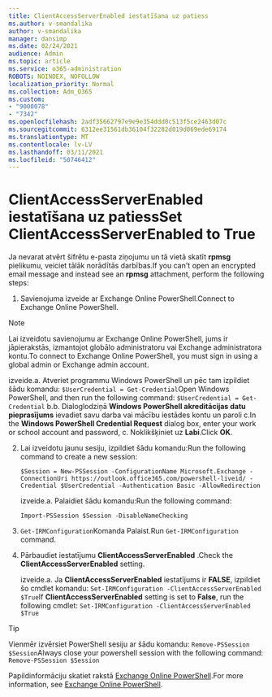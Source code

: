 ```yaml
---
title: ClientAccessServerEnabled iestatīšana uz patiess
ms.author: v-smandalika
author: v-smandalika
manager: dansimp
ms.date: 02/24/2021
audience: Admin
ms.topic: article
ms.service: o365-administration
ROBOTS: NOINDEX, NOFOLLOW
localization_priority: Normal
ms.collection: Adm_O365
ms.custom:
- "9000078"
- "7342"
ms.openlocfilehash: 2adf35662797e9e9e354ddd0c513f5ce2463d07c
ms.sourcegitcommit: 6312ee31561db36104f32282d019d069ede69174
ms.translationtype: MT
ms.contentlocale: lv-LV
ms.lasthandoff: 03/11/2021
ms.locfileid: "50746412"
---
```

# <a name="set-clientaccessserverenabled-to-true"></a><span data-ttu-id="84b26-102">ClientAccessServerEnabled iestatīšana uz patiess</span><span class="sxs-lookup"><span data-stu-id="84b26-102">Set ClientAccessServerEnabled to True</span></span>

<span data-ttu-id="84b26-103">Ja nevarat atvērt šifrētu e-pasta ziņojumu un tā vietā skatīt **rpmsg** pielikumu, veiciet tālāk norādītās darbības.</span><span class="sxs-lookup"><span data-stu-id="84b26-103">If you can't open an encrypted email message and instead see an **rpmsg** attachment, perform the following steps:</span></span>

1. <span data-ttu-id="84b26-104">Savienojuma izveide ar Exchange Online PowerShell.</span><span class="sxs-lookup"><span data-stu-id="84b26-104">Connect to Exchange Online PowerShell.</span></span>

> [!NOTE]
> <span data-ttu-id="84b26-105">Lai izveidotu savienojumu ar Exchange Online PowerShell, jums ir jāpierakstās, izmantojot globālo administratoru vai Exchange administratora kontu.</span><span class="sxs-lookup"><span data-stu-id="84b26-105">To connect to Exchange Online PowerShell, you must sign in using a global admin or Exchange admin account.</span></span>

   <span data-ttu-id="84b26-106">izveide.</span><span class="sxs-lookup"><span data-stu-id="84b26-106">a.</span></span> <span data-ttu-id="84b26-107">Atveriet programmu Windows PowerShell un pēc tam izpildiet šādu komandu: `$UserCredential = Get-Credential`</span><span class="sxs-lookup"><span data-stu-id="84b26-107">Open Windows PowerShell, and then run the following command: `$UserCredential = Get-Credential`</span></span>
<span data-ttu-id="84b26-108">b.</span><span class="sxs-lookup"><span data-stu-id="84b26-108">b.</span></span> <span data-ttu-id="84b26-109">Dialoglodziņā **Windows PowerShell akreditācijas datu pieprasījums** ievadiet savu darba vai mācību iestādes kontu un paroli c.</span><span class="sxs-lookup"><span data-stu-id="84b26-109">In the **Windows PowerShell Credential Request** dialog box, enter your work or school account and password, c.</span></span> <span data-ttu-id="84b26-110">Noklikšķiniet uz **Labi**.</span><span class="sxs-lookup"><span data-stu-id="84b26-110">Click **OK**.</span></span> 

2. <span data-ttu-id="84b26-111">Lai izveidotu jaunu sesiju, izpildiet šādu komandu:</span><span class="sxs-lookup"><span data-stu-id="84b26-111">Run the following command to create a new session:</span></span>

    `$Session = New-PSSession -ConfigurationName Microsoft.Exchange -ConnectionUri https://outlook.office365.com/powershell-liveid/ -Credential $UserCredential -Authentication Basic -AllowRedirection`

    <span data-ttu-id="84b26-112">izveide.</span><span class="sxs-lookup"><span data-stu-id="84b26-112">a.</span></span> <span data-ttu-id="84b26-113">Palaidiet šādu komandu:</span><span class="sxs-lookup"><span data-stu-id="84b26-113">Run the following command:</span></span>
    
    `Import-PSSession $Session -DisableNameChecking`

3. <span data-ttu-id="84b26-114">`Get-IRMConfiguration`Komanda Palaist.</span><span class="sxs-lookup"><span data-stu-id="84b26-114">Run `Get-IRMConfiguration` command.</span></span>

4. <span data-ttu-id="84b26-115">Pārbaudiet iestatījumu **ClientAccessServerEnabled** .</span><span class="sxs-lookup"><span data-stu-id="84b26-115">Check the **ClientAccessServerEnabled** setting.</span></span> 

    <span data-ttu-id="84b26-116">izveide.</span><span class="sxs-lookup"><span data-stu-id="84b26-116">a.</span></span> <span data-ttu-id="84b26-117">Ja **ClientAccessServerEnabled** iestatījums ir **FALSE**, izpildiet šo cmdlet komandu: `Set-IRMConfiguration -ClientAccessServerEnabled $True`</span><span class="sxs-lookup"><span data-stu-id="84b26-117">If **ClientAccessServerEnabled** setting is set to **False**, run the following cmdlet: `Set-IRMConfiguration -ClientAccessServerEnabled $True`</span></span>

> [!TIP]
> <span data-ttu-id="84b26-118">Vienmēr izvērsiet PowerShell sesiju ar šādu komandu: `Remove-PSSession $Session`</span><span class="sxs-lookup"><span data-stu-id="84b26-118">Always close your powershell session with the following command: `Remove-PSSession $Session`</span></span>

<span data-ttu-id="84b26-119">Papildinformāciju skatiet rakstā [Exchange Online PowerShell](https://docs.microsoft.com/powershell/exchange/connect-to-exchange-online-powershell).</span><span class="sxs-lookup"><span data-stu-id="84b26-119">For more information, see [Exchange Online PowerShell](https://docs.microsoft.com/powershell/exchange/connect-to-exchange-online-powershell).</span></span>

